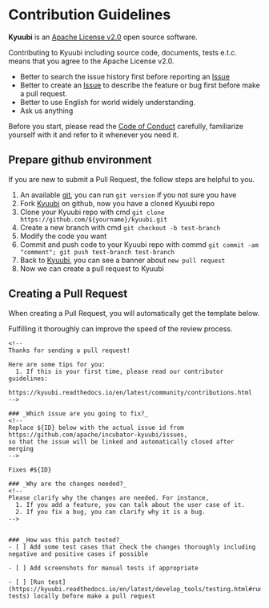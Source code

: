 <script async defer src="https://buttons.github.io/buttons.js"></script>

# Contribution Guidelines

**Kyuubi** is an [Apache License v2.0](https://github.com/apache/incubator-kyuubi/blob/master/LICENSE) open source software.

Contributing to Kyuubi including source code, documents, tests e.t.c. means that you agree to the Apache License v2.0.

- Better to search the issue history first before reporting an <a class="github-button" href="https://github.com/apache/incubator-kyuubi/issues" data-color-scheme="no-preference: light; light: dark; dark: light;" data-icon="octicon-issue-opened" data-show-count="true" aria-label="Issue Kyuubi on GitHub">Issue</a>
- Better to create an <a class="github-button" href="https://github.com/apache/incubator-kyuubi/issues" data-color-scheme="no-preference: light; light: dark; dark: light;" data-icon="octicon-issue-opened" data-show-count="true" aria-label="Issue Kyuubi on GitHub">Issue</a> to describe the feature or bug first before make a pull request.
- Better to use English for world widely understanding.
- Ask us anything 

Before you start, please read the [Code of Conduct](http://www.apache.org/foundation/policies/conduct.html) carefully, familiarize yourself with it and refer to it whenever you need it.

## Prepare github environment
If you are new to submit a Pull Request, the follow steps are helpful to you.

1. An available [git](https://git-scm.com/downloads), you can run `git version` if you not sure you have
2. Fork [Kyuubi](https://github.com/apache/incubator-kyuubi) on github, now you have a cloned Kyuubi repo 
3. Clone your Kyuubi repo with cmd `git clone https://github.com/${yourname}/kyuubi.git`
4. Create a new branch with cmd `git checkout -b test-branch`
5. Modify the code you want
6. Commit and push code to your Kyuubi repo with commd `git commit -am "comment"; git push test-branch test-branch`
7. Back to [Kyuubi](https://github.com/apache/incubator-kyuubi), you can see a banner about `new pull request`
8. Now we can create a pull request to Kyuubi

## Creating a Pull Request

When creating a Pull Request, you will automatically get the template below.

Fulfilling it thoroughly can improve the speed of the review process.

```
<!--
Thanks for sending a pull request!

Here are some tips for you:
  1. If this is your first time, please read our contributor guidelines:
     https://kyuubi.readthedocs.io/en/latest/community/contributions.html
-->

### _Which issue are you going to fix?_
<!--
Replace ${ID} below with the actual issue id from
https://github.com/apache/incubator-kyuubi/issues,
so that the issue will be linked and automatically closed after merging
-->

Fixes #${ID}

### _Why are the changes needed?_
<!--
Please clarify why the changes are needed. For instance,
  1. If you add a feature, you can talk about the user case of it.
  2. If you fix a bug, you can clarify why it is a bug.
-->


### _How was this patch tested?_
- [ ] Add some test cases that check the changes thoroughly including negative and positive cases if possible

- [ ] Add screenshots for manual tests if appropriate

- [ ] [Run test](https://kyuubi.readthedocs.io/en/latest/develop_tools/testing.html#running-tests) locally before make a pull request

```
